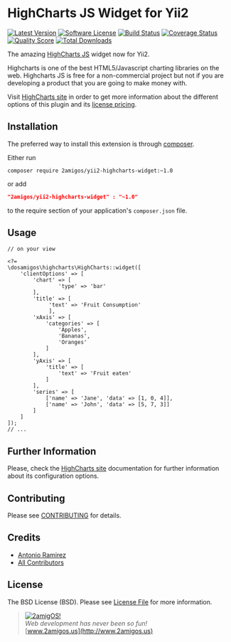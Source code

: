 HighCharts JS Widget for Yii2
=============================

[![Latest Version](https://img.shields.io/github/tag/2amigos/yii2-highcharts-widget.svg?style=flat-square&label=release)](https://github.com/2amigos/yii2-highcharts-widget/tags)
[![Software License](https://img.shields.io/badge/license-BSD-brightgreen.svg?style=flat-square)](LICENSE.md)
[![Build Status](https://img.shields.io/travis/2amigos/yii2-highcharts-widget/master.svg?style=flat-square)](https://travis-ci.org/2amigos/yii2-highcharts-widget)
[![Coverage Status](https://img.shields.io/scrutinizer/coverage/g/2amigos/yii2-highcharts-widget.svg?style=flat-square)](https://scrutinizer-ci.com/g/2amigos/yii2-highcharts-widget/code-structure)
[![Quality Score](https://img.shields.io/scrutinizer/g/2amigos/yii2-highcharts-widget.svg?style=flat-square)](https://scrutinizer-ci.com/g/2amigos/yii2-highcharts-widget)
[![Total Downloads](https://img.shields.io/packagist/dt/2amigos/yii2-highcharts-widget.svg?style=flat-square)](https://packagist.org/packages/2amigos/yii2-highcharts-widget)

The amazing [HighCharts JS](http://www.highcharts.com/) widget now for Yii2.

Highcharts is one of the best HTML5/Javascript charting libraries on the web. Highcharts JS is free for a non-commercial
project but not if you are developing a product that you are going to make money with.

Visit [HighCharts site](http://www.highcharts.com/) in order to get more information about the different options of this
plugin and its [license pricing](http://shop.highsoft.com/highcharts.html).

Installation
------------
The preferred way to install this extension is through [composer](http://getcomposer.org/download/).

Either run

```
composer require 2amigos/yii2-highcharts-widget:~1.0
```
or add

```json
"2amigos/yii2-highcharts-widget" : "~1.0"
```

to the require section of your application's `composer.json` file.


Usage
-----

```
// on your view

<?=
\dosamigos\highcharts\HighCharts::widget([
    'clientOptions' => [
        'chart' => [
                'type' => 'bar'
        ],
        'title' => [
             'text' => 'Fruit Consumption'
             ],
        'xAxis' => [
            'categories' => [
                'Apples',
                'Bananas',
                'Oranges'
            ]
        ],
        'yAxis' => [
            'title' => [
                'text' => 'Fruit eaten'
            ]
        ],
        'series' => [
            ['name' => 'Jane', 'data' => [1, 0, 4]],
            ['name' => 'John', 'data' => [5, 7, 3]]
        ]
    ]
]);
// ... 
```

Further Information
-------------------
Please, check the [HighCharts site](http://www.highcharts.com/) documentation for further
information about its configuration options.

## Contributing

Please see [CONTRIBUTING](CONTRIBUTING.md) for details.

## Credits

- [Antonio Ramirez](https://github.com/tonydspaniard)
- [All Contributors](../../contributors)

## License

The BSD License (BSD). Please see [License File](LICENSE.md) for more information.

> [![2amigOS!](http://www.gravatar.com/avatar/55363394d72945ff7ed312556ec041e0.png)](http://www.2amigos.us)  
<i>Web development has never been so fun!</i>  
[www.2amigos.us](http://www.2amigos.us)
